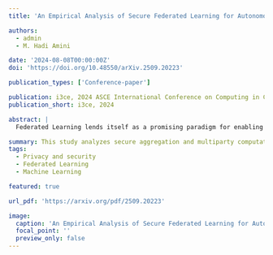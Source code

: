 ```yaml
---
title: 'An Empirical Analysis of Secure Federated Learning for Autonomous Vehicle Applications'

authors:
  - admin
  - M. Hadi Amini

date: '2024-08-08T00:00:00Z'
doi: 'https://doi.org/10.48550/arXiv.2509.20223'

publication_types: ['Conference-paper']

publication: i3ce, 2024 ASCE International Conference on Computing in Civil Engineering
publication_short: i3ce, 2024

abstract: |
  Federated Learning lends itself as a promising paradigm for enabling distributed learning in autonomous vehicle applications, ensuring data privacy while enhancing predictive model performance through collaborative training on edge client vehicles. However, it remains vulnerable to various categories of cyber-attacks, necessitating more robust security measures to effectively mitigate potential threats. Poisoning and inference attacks are commonly initiated within the federated learning environment to compromise system security. Secure aggregation can limit the disclosure of sensitive information from both outsider and insider attackers. This study conducts an empirical analysis on the transportation image dataset (e.g., LISA traffic light) using various secure aggregation techniques and multiparty computation in the presence of diverse cyber-attacks. Multiparty computation serves as a state-of-the-art security mechanism, providing privacy-preserving aggregation of local model updates from autonomous vehicles through multiple security protocols. The findings demonstrate how adversaries can mislead autonomous vehicle models, causing traffic light misclassification and potential hazards. This study explores the resilience of different secure federated learning aggregation and multiparty computation methods in safeguarding autonomous vehicle applications against cyber threats during both training and inference phases.

summary: This study analyzes secure aggregation and multiparty computation methods in federated learning for autonomous vehicle applications. Using the LISA traffic light dataset, it evaluates their defense against poisoning and inference attacks, highlighting the effectiveness of multiparty computation in preserving privacy and improving model resilience during training and inference.
tags:
  - Privacy and security
  - Federated Learning
  - Machine Learning

featured: true

url_pdf: 'https://arxiv.org/pdf/2509.20223'

image:
  caption: 'An Empirical Analysis of Secure Federated Learning for Autonomous Vehicle Applications'
  focal_point: ''
  preview_only: false
---
```

